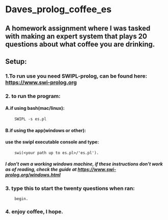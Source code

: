 # Daves_prolog_coffee_es
## A homework assignment where I was tasked with making an expert system that plays 20 questions about what coffee you are drinking.

## Setup:

### 1.To run use you need SWIPL-prolog, can be found here: https://www.swi-prolog.org

### 2. to run the program:
  
#### A.if using bash(mac/linux):
		SWIPL -s es.pl
  
#### B.if using the app(windows or other):
#### use the swipl executable console and type:
		swi(<your path up to es.pl>/'es.pl').
  
##### I don't own a working windows machine, if these instructions don't work as of reading, check the guide at https://www.swi-prolog.org/windows.html
  
  
### 3. type this to start the twenty questions when ran:
		begin.
  
### 4. enjoy coffee, I hope.
